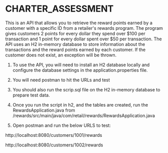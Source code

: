 # CHARTER_ASSESSMENT
This is an API that allows you to retrieve the reward points earned by a customer with a specific ID from a retailer's rewards program. 
The program gives customers 2 points for every dollar they spend over $100 per transaction and 1 point for every dollar spent over $50 per transaction. 
The API uses an H2 in-memory database to store information about the transactions and the reward points earned by each customer. 
If the customer does not exist, an exception will be thrown. 

1. To use the API, you will need to install an H2 database locally and configure the database settings in the application.properties file.

2. You will need postman to hit the URLs and test

3. You should also run the scrip.sql file on the H2 in-memory database to prepare test data. 

4. Once you run the script in h2, and the tables are created, run the RewardsApplication.java from /rewards/src/main/java/com/retail/rewards/RewardsApplication.java

5. Open postman and run the below URLS to test:

http://localhost:8080/customers/1001/rewards

http://localhost:8080/customers/1002/rewards
